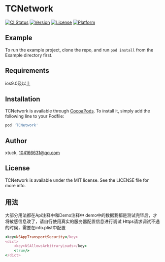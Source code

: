 # TCNetwork

[![CI Status](https://img.shields.io/travis/xtuck/TCNetwork.svg?style=flat)](https://travis-ci.org/xtuck/TCNetwork)
[![Version](https://img.shields.io/cocoapods/v/TCNetwork.svg?style=flat)](https://cocoapods.org/pods/TCNetwork)
[![License](https://img.shields.io/cocoapods/l/TCNetwork.svg?style=flat)](https://cocoapods.org/pods/TCNetwork)
[![Platform](https://img.shields.io/cocoapods/p/TCNetwork.svg?style=flat)](https://cocoapods.org/pods/TCNetwork)

## Example

To run the example project, clone the repo, and run `pod install` from the Example directory first.

## Requirements
ios9.0及以上


## Installation

TCNetwork is available through [CocoaPods](https://cocoapods.org). To install
it, simply add the following line to your Podfile:

```ruby
pod 'TCNetwork'
```

## Author

xtuck, 104166631@qq.com

## License

TCNetwork is available under the MIT license. See the LICENSE file for more info.


## 用法
大部分用法都在Api注释中和Demo注释中
demo中的数据我都是测试完毕后，才将敏感信息改了，请自行使用真实的服务器配置信息进行调试
Https请求调试不通的时候，需要在info.plist中配置    
```ruby
<key>NSAppTransportSecurity</key>
<dict>
    <key>NSAllowsArbitraryLoads</key>
    <true/>
</dict>
```



